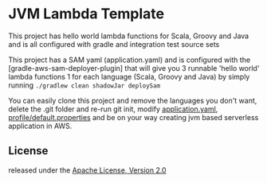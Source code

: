 # JVM Lambda Template

This project has hello world lambda functions for Scala, Groovy and Java and is all configured with gradle and integration test source sets

This project has a SAM yaml (application.yaml) and is configured with the [gradle-aws-sam-deployer-plugin] that will give you 3 runnable 'hello world' lambda functions 1 for each language (Scala, Groovy and Java) by simply running `./gradlew clean shadowJar deploySam`

You can easily clone this project and remove the languages you don't want, delete the .git folder and re-run git init, modify [application.yaml](https://github.com/fieldju/jvm-lambda-template/blob/master/application.yaml), [profile/default.properties](https://github.com/fieldju/jvm-lambda-template/blob/master/profile/default.properties) and be on your way creating jvm based serverless application in AWS.

## License
released under the [Apache License, Version 2.0](http://www.apache.org/licenses/LICENSE-2.0)
